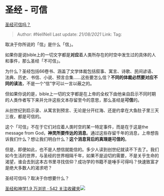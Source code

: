 # 圣经 - 可信
[圣经可信吗？](https://www.zhihu.com/question/319341406/answer/648756684)

> Author: #NellNell
> Last update: *21/08/2021*
> Link:
> Tag:

取决于你所说的「信」是什么「信」。

如果你是说bible上的一切文字都是**对应**着人类所存在的时空中发生过的具体的人和事件，那么圣经「不可信」。

为什么？圣经包括66卷书、涵盖了文学体裁包括叙事、寓言、诗歌、民间谚语、法典、历史、书信、小说、预言合集……这些要怎么信？**不同的体裁必然要对应不同的读法**，不是一个“信”字可以一言以蔽之的。

但如果你说的是，bible上一切的文字都是在上帝的全权下由他亲自启示不同时期的人类作者写下来并允许这些文本存留至今的意思，那么圣经是**可信**的。

从创世纪到启示录、从寓言到预言、无论是分开红海、还是约拿在大鱼肚子里三天三夜，都是可信的。

这个「可信」不在于它们对应着人类时空的某一特定事件，而是在于这是the message from God，**神灵所要传达的消息**。通过这些存留千年的消息，上帝想告诉我们什么？想让我们明白什么？**这个消息背后的真理是可信的**。

但是，即便如此，也不是人想信就能信的。多少人读到创世纪就读不下去了。我们如今生活的世界，与圣经的世界相隔千年，如果不是迫切的需要，不是关乎生命的渴望，谁会去到这本古书里寻找信仰？成功学的书籍不是唾手可得吗？快速致富才是绝大多数人的渴求吧？

圣经可信吗？取决于你想要什么？

[圣经和神学1.9 万浏览 · 542 关注收藏夹![](https://pic2.zhimg.com/80/v2-b2918ef3f9c19572ba524ac59316a917_1440w.png)](https://www.zhihu.com/collection/313814574)

